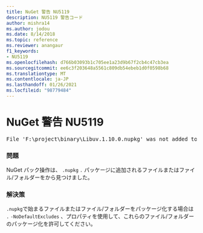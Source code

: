 ```yaml
---
title: NuGet 警告 NU5119
description: NU5119 警告コード
author: mishra14
ms.author: jodou
ms.date: 8/14/2018
ms.topic: reference
ms.reviewer: anangaur
f1_keywords:
- NU5119
ms.openlocfilehash: d766b03093b1c705ee1a23d9b67f2cb4c47cb3ea
ms.sourcegitcommit: ee6c3f203648a5561c809db54ebeb1d0f0598b68
ms.translationtype: MT
ms.contentlocale: ja-JP
ms.lasthandoff: 01/26/2021
ms.locfileid: "98779484"
---
```

# <a name="nuget-warning-nu5119"></a>NuGet 警告 NU5119
<pre>File 'F:\project\binary\Libuv.1.10.0.nupkg' was not added to the package. Files and folders starting with '.' or ending with '.nupkg' are excluded by default. To include this file, use -NoDefaultExcludes from the commandline</pre>

### <a name="issue"></a>問題

NuGet パック操作は、 `.nupkg` `.` パッケージに追加されるファイルまたはファイル/フォルダーをから見つけました。


### <a name="solution"></a>解決策

`.nupkg`で始まるファイルまたはファイル/フォルダーをパッケージ化する場合は `.` `-NoDefaultExcludes` 、プロパティを使用して、これらのファイル/フォルダーのパッケージ化を許可してください。


